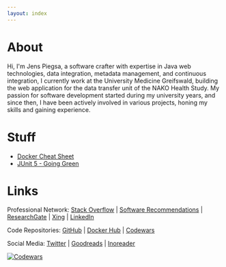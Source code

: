 ```yaml
---
layout: index
---
```


# About

Hi, I'm Jens Piegsa, a software crafter with expertise in Java web technologies, data integration, metadata management, and continuous integration, I currently work at the University Medicine Greifswald, building the web application for the data transfer unit of the NAKO Health Study. My passion for software development started during my university years, and since then, I have been actively involved in various projects, honing my skills and gaining experience.

# Stuff

* [Docker Cheat Sheet](https://docker.jens-piegsa.com/)
* [JUnit 5 - Going Green](https://junit.jens-piegsa.com/)

# Links

Professional Network: [Stack Overflow](http://stackoverflow.com/users/1725096/jens-piegsa) &#124; [Software Recommendations](http://softwarerecs.stackexchange.com/users/138/jens-piegsa) &#124; [ResearchGate](https://www.researchgate.net/profile/Jens_Piegsa) &#124; [Xing](https://www.xing.com/profile/Jens_Piegsa) &#124; [LinkedIn](https://www.linkedin.com/in/jens-piegsa-771a4752/)

Code Repositories: [GitHub](https://github.com/JensPiegsa/) &#124; [Docker Hub](https://hub.docker.com/u/piegsaj/) &#124; [Codewars](https://www.codewars.com/users/JensPiegsa/)

Social Media: [Twitter](https://twitter.com/jenspiegsa) &#124; [Goodreads](https://www.goodreads.com/review/list/30411560-jens?shelf=read&view=covers&order=d&sort=date_added) &#124; [Inoreader](https://www.inoreader.com/stream/user/1006120418/tag/Shared) 

[![Codewars](https://www.codewars.com/users/JensPiegsa/badges/large)](https://www.codewars.com/users/JensPiegsa/)
